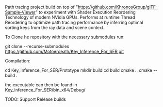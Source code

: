Path tracing project build on top of "https://github.com/KhronosGroup/glTF-Sample-Viewer" to experiment with Shader Execution Reordering Technology of modern NVidia GPUs. Performs at runtime Thread Reordering to optimize path tracing performance by inferring optimal sorting keys from the ray data and scene context.

To Clone he repository with the necessary submodules run:

git clone --recurse-submodules https://github.com/Motoerdeath/Key_Inference_For_SER.git 

Compilation:

cd Key_Inference_For_SER/Prototype 
mkdir build 
cd build 
cmake .. 
cmake --build . 

the executable can then be found in Key_Inference_For_SER/bin_x64/Debug/

TODO: Support Release builds
